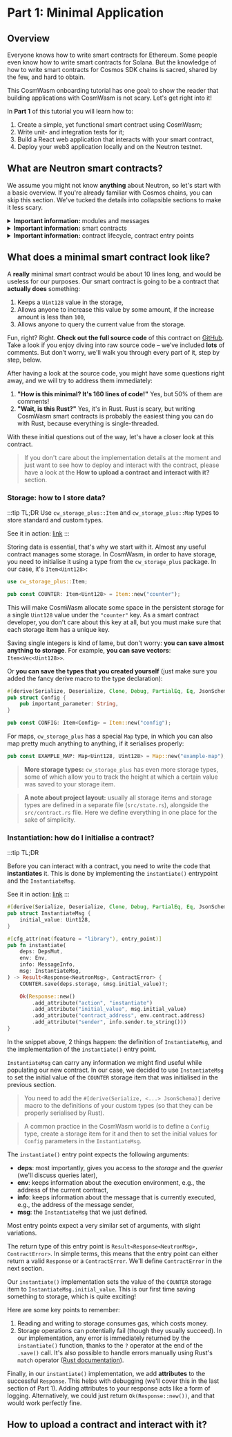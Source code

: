# Part 1: Minimal Application

## Overview

Everyone knows how to write smart contracts for Ethereum. Some people even know how to write smart contracts for Solana.
But the knowledge of how to write smart contracts for Cosmos SDK chains is sacred, shared by the few, and hard to
obtain.

This CosmWasm onboarding tutorial has one goal: to show the reader that building applications with CosmWasm is not
scary. Let's get right into it!

In **Part 1** of this tutorial you will learn how to:

1. Create a simple, yet functional smart contract using CosmWasm;
2. Write unit- and integration tests for it;
3. Build a React web application that interacts with your smart contract,
4. Deploy your web3 application locally and on the Neutron testnet.

## What are Neutron smart contracts?

We assume you might not know **anything** about Neutron, so let's start with a basic overview. If you're already
familiar with Cosmos chains, you can skip this section. We've tucked the details into collapsible sections to make it
less scary.

<details><summary><b>Important information:</b> modules and messages</summary>
<p>

Neutron is a [Cosmos SDK](https://github.com/cosmos/cosmos-sdk) chain, which means that it's a collection of **modules**
(`bank`, `dex`, etc.) running on top of the [CometBFT](https://github.com/cometbft/cometbft) consensus.

The only thing that a user cares about is **interacting with the blockchain**, which in case of Neutron means **sending
messages** to the Neutron modules. For example, if you want to send some `untrn` to your friend, you will need to
execute a transaction containing an `MsgSend` message for the `bank` module (see the Cosmos
SDK [docs](https://docs.cosmos.network/main/user/run-node/txs) for more details).

As a user, usually you don't have to deal with raw messages yourself — it's done for you either by the CLI or by a UI
that you are using.

To reiterate: each Neutron module defines a set of messages that it can parse and process. Interacting with Neutron
means sending messages to Neutron modules. That's it, it's that simple.

</p>
</details>

<details><summary><b>Important information:</b> smart contracts</summary>
<p>

Smart contracts are enabled on Neutron by a module called [wasmd](https://github.com/CosmWasm/wasmd). As any other
module, `wasmd` defines a set of messages that it can process, e.g.: `MsgStoreCode` (used to upload compiled contract
binaries), `MsgExecuteContract` (used to execute existing contracts), etc.

For now, the main thing that you need to know about the `wasmd` messages is that `MsgExecuteContract` includes an
**embedded message for a smart contract**:

```json
{
  "@type": "/cosmwasm.wasm.v1.MsgExecuteContract",
  "sender": "neutron1cvsh2c2vasktkh7krt2w2dhyt0njs0adh5ewqv",
  "contract": "neutron1a5xz4zm0gkpcf92ddm7fw8pghg2mf4wm6cyu6cgcruq35upf7auslnnfye",
  "msg": {
    "increase_count": {
      "amount": "42"
    }
  },
  "funds": []
}
```

That's because **smart contract developers can define the messages that the contract is able to process.**

In the snippet above, the message under the `"msg"` key is a message to a smart contract identified by the `"contract"`
address within the `wasmd` module. If you include the message above in a transaction, the following sequence of events
will happen:

1. Neutron will identify that the incoming message needs to be sent to the `wasmd` module,
2. The `wasmd` module will look up the contract binary by its address and load it,
3. The `wasmd` module will take message under the `"msg""` key and will pass it to the `execute()` entrypoint of
   the contract,
4. The contract will try to parse the incoming data into the `"increase_count"` message that is defined on the contract
   level, and will execute the handler associated with it.

</p>
</details>

<details><summary><b>Important information:</b> contract lifecycle, contract entry points</summary>
<p>

The creation of a contract involves **three steps**:

1. First you need to **compile** the contract binary (more on that in the **How to upload a contract and interact with
   it?** section),
2. Then you need to **upload** the contract binary to the chain by sending an `MsgStoreCode` to the `wasmd` module,
   which makes Neutron save the binary under a unique `code_id`,
3. Lastly, you need to **instantiate** a contract from this `code_id` by sending an `MsgInstantiateContract` to
   the `wasmd` module, which will result in Neutron creating an actual contract address that you can interact with.

After a contract was instantiated, you can start to send messages to it using the `MsgExecuteContract` of the `wasmd`
module. Multiple contracts can be created from the same `code_id` without the need to re-upload the binary, and each
instance with have a unique address.

There are **3 main contract entry points** that you need to know about that are used by `wasmd` to pass
messages to the contract: `instantiate()`, `execute()` and `query()`.

</p>
</details>

## What does a minimal smart contract look like?

A **really** minimal smart contract would be about 10 lines long, and would be useless for our purposes. Our smart
contract
is going to be a contract that **actually does** something:

1. Keeps a `Uint128` value in the storage,
2. Allows anyone to increase this value by some amount, if the increase amount is less than `100`,
3. Allows anyone to query the current value from the storage.

Fun, right? Right. **Check out the full source code** of this contract
on [GitHub](https://github.com/neutron-org/onboarding/blob/main/minimal_contract/src/contract.rs). Take a look if you
enjoy diving into raw source code – we’ve included **lots** of comments. But don’t worry, we'll walk you through every
part of it, step by step, below.

After having a look at the source code, you might have some questions right away, and we will try to address them
immediately:

1. **"How is this minimal? It's 160 lines of code!"** Yes, but 50% of them are comments!
2. **"Wait, is this Rust?"** Yes, it's in Rust. Rust is scary, but writing CosmWasm smart contracts is probably the
   easiest
   thing you can do with Rust, because everything is single-threaded.

With these initial questions out of the way, let's have a closer look at this contract.

> If you don't care about the implementation details at the moment and just want to see how to deploy and interact with
> the contract, please have a look at the **How to upload a contract and interact with it?** section.

### Storage: how to I store data?

:::tip TL;DR
Use `cw_storage_plus::Item` and `cw_storage_plus::Map` types to store standard and custom types.

See it in action: [link](https://github.com/neutron-org/onboarding/blob/main/minimal_contract/src/contract.rs#L14)
:::

Storing data is essential, that's why we start with it. Almost any useful contract manages some storage. In CosmWasm, in
order to have storage, you need to initialise it using a type from the `cw_storage_plus` package. In our case, it's
`Item<Uint128>`:

```rust
use cw_storage_plus::Item;

pub const COUNTER: Item<Uint128> = Item::new("counter");
```

This will make CosmWasm allocate some space in the persistent storage for a single `Uint128` value under the
`"counter"` key. As a smart contract developer, you don't care about this key at all, but you must make sure that
each storage item has a unique key.

Saving single integers is kind of lame, but don't worry: **you can save almost anything to storage**. For example, **you
can save vectors**: `Item<Vec<Uint128>>`.

Or **you can save the types that you created yourself** (just make sure you added the fancy derive macro to the type
declaration):

```rust
#[derive(Serialize, Deserialize, Clone, Debug, PartialEq, Eq, JsonSchema)]
pub struct Config {
    pub important_parameter: String,
}

pub const CONFIG: Item<Config> = Item::new("config");
```

For maps, `cw_storage_plus` has a special `Map` type, in which you can also map pretty much anything to anything, if it
serialises properly:

```rust
pub const EXAMPLE_MAP: Map<Uint128, Uint128> = Map::new("example-map");
```

> **More storage types:** `cw_storage_plus` has even more storage types, some of which allow you to track the height at
> which a certain value was saved to your storage item.

> **A note about project layout:** usually all storage items and storage types are defined in a separate
> file (`src/state.rs`), alongside the `src/contract.rs` file. Here we define everything in one place for the sake of
> simplicity.

### Instantiation: how do I initialise a contract?

:::tip TL;DR

Before you can interact with a contract, you need to write the code that **instantiates** it. This is done by
implementing the `instantiate()` entrypoint and the `InstantiateMsg`.

See it in action: [link](https://github.com/neutron-org/onboarding/blob/main/minimal_contract/src/contract.rs#L16-L63)
:::

```rust
#[derive(Serialize, Deserialize, Clone, Debug, PartialEq, Eq, JsonSchema)]
pub struct InstantiateMsg {
    initial_value: Uint128,
}

#[cfg_attr(not(feature = "library"), entry_point)]
pub fn instantiate(
    deps: DepsMut,
    env: Env,
    info: MessageInfo,
    msg: InstantiateMsg,
) -> Result<Response<NeutronMsg>, ContractError> {
    COUNTER.save(deps.storage, &msg.initial_value)?;

    Ok(Response::new()
        .add_attribute("action", "instantiate")
        .add_attribute("initial_value", msg.initial_value)
        .add_attribute("contract_address", env.contract.address)
        .add_attribute("sender", info.sender.to_string()))
}
```

In the snippet above, 2 things happen: the definition of `InstantiateMsg`, and the implementation of the `instantiate()`
entry point.

`InstantiateMsg` can carry any information we might find useful while populating our new contract. In our
case, we decided to use `InstantiateMsg` to set the initial value of the `COUNTER` storage item that was initialised in
the previous section.

> You need to add the `#[derive(Serialize, <...> JsonSchema)]` derive macro to the definitions of your custom types (so
> that they can be properly serialised by Rust).

> A common practice in the CosmWasm world is to define a `Config` type, create a storage item for it and then to set the
> initial values for `Config` parameters in the `InstantiateMsg`.

The `instantiate()` entry point expects the following arguments:

* **deps**: most importantly, gives you access to the _storage_ and the _querier_ (we'll discuss queries later),
* **env**:  keeps information about the execution environment, e.g., the address of the current contract,
* **info**: keeps information about the message that is currently executed, e.g., the address of the message sender,
* **msg**:  the `InstantiateMsg` that we just defined.

Most entry points expect a very similar set of arguments, with slight variations.

The return type of this entry point is `Result<Response<NeutronMsg>, ContractError>`. In simple terms, this means that
the entry point can either return a valid `Response` or a `ContractError`. We'll define `ContractError` in the next
section.

Our `instantiate()` implementation sets the value of the `COUNTER` storage item to `InstantiateMsg.initial_value`. This
is our first time saving something to storage, which is quite exciting!

Here are some key points to remember:

1. Reading and writing to storage consumes gas, which costs money.
2. Storage operations can potentially fail (though they usually succeed). In our implementation, any error is
   immediately returned by the `instantiate()` function, thanks to the `?` operator at the end of the `.save()` call.
   It's also possible to handle errors manually using Rust's `match`
   operator ([Rust documentation](https://doc.rust-lang.org/book/ch09-02-recoverable-errors-with-result.html#matching-on-different-errors)).

Finally, in our `instantiate()` implementation, we add **attributes** to the successful `Response`. This helps with
debugging (we'll cover this in the last section of Part 1). Adding attributes to your response acts like a form of
logging. Alternatively, we could just return `Ok(Response::new())`, and that would work perfectly fine.

## How to upload a contract and interact with it?